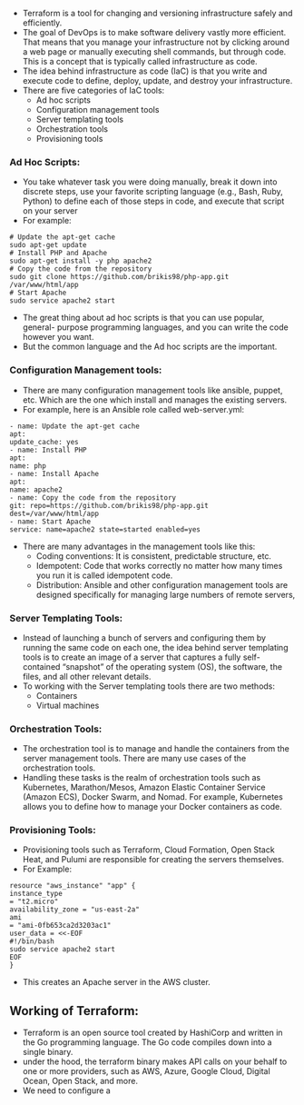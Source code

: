 * Terraform is a tool for changing and versioning infrastructure safely and efficiently.
* The goal of DevOps is to make software delivery vastly more efficient. That means that you manage your infrastructure not by clicking around a web page or manually executing shell commands, but through code. This is a concept that is typically called infrastructure as code.
* The idea behind infrastructure as code (IaC) is that you write and execute code to define, deploy, update, and destroy your infrastructure. 
* There are five categories of IaC tools:
	* Ad hoc scripts
	* Configuration management tools
	* Server templating tools
	* Orchestration tools
	* Provisioning tools
### Ad Hoc Scripts: 
*  You take whatever task you were doing manually, break it down into discrete steps, use your favorite scripting language (e.g., Bash, Ruby, Python) to define each of those steps in code, and execute that script on your server
* For example:
```
# Update the apt-get cache
sudo apt-get update
# Install PHP and Apache
sudo apt-get install -y php apache2
# Copy the code from the repository
sudo git clone https://github.com/brikis98/php-app.git
/var/www/html/app
# Start Apache
sudo service apache2 start	
```
* The great thing about ad hoc scripts is that you can use popular, general- purpose programming languages, and you can write the code however you want. 
* But the common language and the Ad hoc scripts are the important.
### Configuration Management tools:
* There are many configuration management tools like ansible, puppet, etc. Which are the one which install and manages the existing servers. 
* For example, here is an Ansible role called web-server.yml:
```
- name: Update the apt-get cache
apt:
update_cache: yes
- name: Install PHP
apt:
name: php
- name: Install Apache
apt:
name: apache2
- name: Copy the code from the repository
git: repo=https://github.com/brikis98/php-app.git
dest=/var/www/html/app
- name: Start Apache
service: name=apache2 state=started enabled=yes
```
* There are many advantages in the management tools like this:
	* Coding conventions: It is consistent, predictable structure, etc.
	* Idempotent: Code that works correctly no matter how many times you run it is called idempotent code.
	* Distribution: Ansible and other configuration management tools are designed specifically for managing large numbers of remote servers,
### Server Templating Tools:
* Instead of launching a bunch of servers and configuring them by running the same code on each one, the idea behind server templating tools is to create an image of a server that captures a fully self-contained “snapshot” of the operating system (OS), the software, the files, and all other relevant details.
* To working with the Server templating tools there are two methods:
	* Containers
	* Virtual machines
### Orchestration Tools:
* The orchestration tool is to manage and handle the containers from the server management tools. There are many use cases of the orchestration tools.
* Handling these tasks is the realm of orchestration tools such as Kubernetes, Marathon/Mesos, Amazon Elastic Container Service (Amazon ECS), Docker Swarm, and Nomad. For example, Kubernetes allows you to define how to manage your Docker containers as code.
### Provisioning Tools:
* Provisioning tools such as Terraform, Cloud Formation, Open Stack Heat, and Pulumi are responsible for creating the servers themselves.
* For Example:
```
resource "aws_instance" "app" {
instance_type
= "t2.micro"
availability_zone = "us-east-2a"
ami
= "ami-0fb653ca2d3203ac1"
user_data = <<-EOF
#!/bin/bash
sudo service apache2 start
EOF
}
```
* This creates an Apache server in the AWS cluster.
## Working of Terraform:
* Terraform is an open source tool created by HashiCorp and written in the Go programming language. The Go code compiles down into a single binary.
* under the hood, the terraform binary makes API calls on your behalf to one or more providers, such as AWS, Azure, Google Cloud, Digital Ocean, Open Stack, and more.
* We need to configure a 